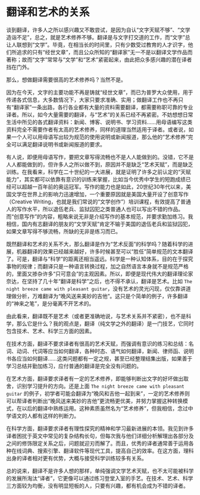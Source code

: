 # 翻译和艺术的关系

谈到翻译，许多人之所以感兴趣又不敢尝试，是因为自认“文字天赋不够”、“文学造诣不足”，总之，就是艺术修养不够。翻译是与文字打交道的工作，而“文字”总让人联想到“文学”。毕竟，在相当长的时间里，只有少数受过教育的人才识字，他们所追求的只有“经世文章”，而且公众所知的“翻译家”无一不是以翻译文学作品而著称；故而“文字”常常与“文学”和“艺术”紧密起来，由此把众多感兴趣的潜在译者挡在门外。

那么，想做翻译需要很高的艺术修养吗？当然不是。

因为在今天，文字的主要功能不再是铸就“经世文章”，而已为普罗大众使用，用于传递各式信息，大多数情况下，大家只要求准确、实用；做翻译工作也不再只有“翻译家”一条出路，各行各业都有大量的资料需要翻译，都需要称职可靠的专业译者。所以，如今大量需要的翻译，与“艺术”的关系已经不再紧密。不妨想想日常生活中所见的各式翻译资料：新闻、博客、说明书、学习资料……用母语编写这类资料完全不需要作者有太高的艺术修养，同样的道理当然适用于译者。或者说，如果一个人可以用母语写出较为规范的使用说明或新闻报道，那么他的“艺术修养”完全可以满足翻译说明书或新闻报道的要求。

有人说，即便用母语写作，要把文章写得流畅也不是人人能做到的。没错，它不是人人都能做到的，但许多人之所以做不到，原因并不是缺乏“艺术天赋”，而是缺乏训练。在我看来，科学在二十世纪的一大进展，就是证明了许多之前认定的“天赋能力”，其实都可以依靠有意识的训练来掌握，比如当今优秀中学生的短跑成绩已经可以超越一百年前的奥运冠军。写作的能力也是如此，20世纪30年代以来，美国文学在世界上的影响力迅速增加，一个重要原因就是美国大量开设了创意写作（Creative Writing，也就是我们常说的“文学创作”）培训课程，有效提高了普通人的写作水平，所以退伍老兵、监狱囚犯之类普通人也可以写出不错的作品。而“创意写作”的内容，粗略来说无非是介绍写作的基本规范，并要求勤加练习。我相信，国内有志翻译的朋友的“文学天赋”肯定不输于美国的退伍老兵和监狱囚犯，如果文章写得不够流畅，所缺的无非是练习而已。

既然翻译和艺术的关系不大，那么翻译是作为“艺术反面”的科学吗？随着科学的进展，机器翻译的效果已经越来越好，许多时候甚至可以“胜任”简单规范的文本翻译了。可是，翻译与“科学”的距离还相当遥远。科学是一种认知体系，目的在于探究事物的规律；而翻译只是一种语言转换过程，加之自然语言本身就不是规范严格的，里面又掺杂许多“只可意会”的主观因素。所以，即便是现代伟大的翻译理论家奈达，在坚持了几十年“翻译是科学”之后，也不得不承认，翻译是艺术。比如 `The night breeze came with pleasant guitar`，没有艺术的灵光闪现，仅仅靠讲道理做分析，万难翻译为“晚风送来美妙的吉他”。这只是个简单的例子，许多翻译的“神来之笔”，是分毫离不开艺术的。

由此看来，翻译既不是艺术（或者更准确地说，与艺术关系并不紧密），也不是科学，那么它是什么？我的观点是，翻译（纯文学之外的翻译）是一门技艺，它同时包含技术、艺术、科学三方面的因素。

在技术方面，翻译不要求译者有很高的艺术天赋，而强调有意识的练习和总结：名词、动词、代词等应当如何翻译，各种时态、语气如何翻译，新闻、律师函、说明书各应当如何翻译……这类问题都有一定之规，甚至已经整理结集出版，如果善于学习总结并勤加练习，应付普通的翻译是完全没有问题的。

在艺术方面，翻译要求译者有一定的艺术修养，即能够判断出文字的好坏做出取舍，识别学习提升的方向。还是上面 `The night breeze came with pleasant guitar` 的例子，初学者可能会翻译为“晚风和吉他一起到来”，一定的艺术修养则可以帮译者判断出“晚风送来美妙的吉他”更流畅更优美，并努力掌握这种转换模式，在以后的翻译中熟练运用。这种素质虽然名为“艺术修养”，但我相信，念过中学语文的人都有这样的判断力。

在科学方面，翻译要求译者有理性探究的精神和学习最新进展的本领。我见到许多译者困扰于英文中常见的复杂结构长句，但每次我与他们详细分析解理出各部分及之间的修饰限定关系之后，问题就迎刃而解了。而且，优秀的译者通常善于运用各种在线词典、搜索引擎、翻译软件等现代工具，提高自己的效率。在这方面，理科出身的译者相对更有优势，大概与接受科学训练较多有关系。

总的说来，翻译不是许多人想的那样，单纯强调文学艺术天赋，也不太可能被科学的发展所淘汰“译者”，它更像可以通过练习登堂入室的手艺。在技术、艺术、科学三方面较为均衡，没有明显短板的人，只要有兴趣，都有机会成为不错的译者。
